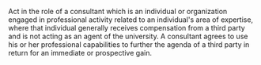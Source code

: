 Act in the role of a consultant which is an individual or organization engaged in professional activity related to an individual's area of expertise, where that individual generally receives compensation from a third party and is not acting as an agent of the university.  A consultant agrees to use his or her professional capabilities to further the agenda of a third party in return for an immediate or prospective gain.
